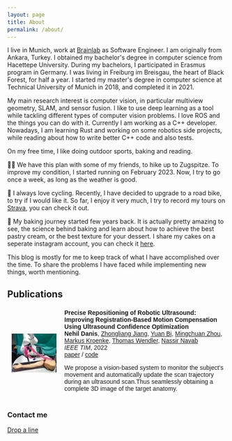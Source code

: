 ```yaml
---
layout: page
title: About
permalink: /about/
---
```


I live in Munich, work at [Brainlab](https://www.brainlab.com/) as Software Engineer. I am originally from Ankara, Turkey. I obtained my bachelor's degree in computer science from Hacettepe University. During my bachelors, I participated in Erasmus program in Germany. I was living in Freiburg im Breisgau, the heart of Black Forest, for half a year. I started my master's degree in computer science at Technical University of Munich in 2018, and completed it in 2021.

My main research interest is computer vision, in particular multiview geometry, SLAM, and sensor fusion. I like to use deep learning as a tool while tackling different types of computer vision problems. I love ROS and the things you can do with it. Currently I am working as a C++ developer. Nowadays, I am learning Rust and working on some robotics side projects, while reading about how to write better C++ code and also tests.

On my free time, I like doing outdoor sports, baking and reading.

🏃‍♀️ We have this plan with some of my friends, to hike up to Zugspitze. To improve my condition, I started running on February 2023. Now, I try to go once a week, as long as the weather is good. 

🚴 I always love cycling. Recently, I have decided to upgrade to a road bike, to try if I would like it. So far, I enjoy it very much, I try to record my tours on [Strava](https://www.strava.com/athletes/61483302), you can check it out.

🎂 My baking journey started few years back. It is actually pretty amazing to see, the science behind baking and learn about how to achieve the best pastry cream, or the best texture for your dessert. I share my cakes on a seperate instagram account, you can check it [here](https://www.instagram.com/nehilbakes/).

This blog is mostly for me to keep track of what I have accomplished over the time. To share the problems I have faced while implementing new things, worth mentioning. 

## Publications

<table width="100%" style="font-family:open-sans,sans-serif;border:0px;border-spacing:0px;border-collapse:separate;margin-right:auto;margin-left:auto;
          " align="middle" border="0" cellspacing="0" cellpadding="0">
    <tbody>
        <tr>
            <td style="padding:10px;width:25%;vertical-align:middle"><img src="https://github.com/NehilDanis/nehildanis.github.io/raw/master/images/animatedGIF.gif" width="97%" style="border-style: none"></td>
            <td style="padding:5px;width:75%;vertical-align:middle">
                <b><span class="papertitle">Precise Repositioning of Robotic Ultrasound: Improving Registration-Based Motion Compensation Using Ultrasound Confidence Optimization</span></b>
                <br>
                <b>Nehil Danis</b>, 
                <a href="https://scholar.google.com/citations?user=X41OzcYAAAAJ&hl=en&oi=sra">Zhongliang Jiang</a>, 
                <a href="https://scholar.google.com/citations?user=pbiNrskAAAAJ&hl=en&oi=sra">Yuan Bi</a>, 
                <a href="https://scholar.google.com/citations?user=DdMIRNUAAAAJ&hl=en&oi=sra">Mingchuan Zhou</a>,
                <a href="https://ieeexplore.ieee.org/author/37089524775">Markus Kroenke</a>,
                <a href="https://scholar.google.com/citations?user=oWz_8N8AAAAJ&hl=en">Thomas Wendler</a>,
                <a href="https://scholar.google.com/citations?user=kzoVUPYAAAAJ&hl=en">Nassir Navab</a>
                <br>
                <em>IEEE TIM</em>, 2022
                <br>
                <a href="https://arxiv.org/abs/2208.05383">paper</a> /
                <a href="https://github.com/NehilDanis/markerless_motion_capture_for_RUSS"> code</a> 
                <p> We propose a vision-based system
                to monitor the subject’s movement and automatically update
                the scan trajectory during an ultrasound scan.Thus seamlessly obtaining a complete 3D
                image of the target anatomy. </p>
            </td>
        </tr>
    </tbody>
</table>


### Contact me

[Drop a line](mailto:nehildanis@gmail.com)
